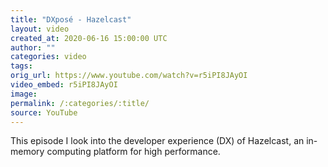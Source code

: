 ```yaml
---
title: "DXposé - Hazelcast"
layout: video
created_at: 2020-06-16 15:00:00 UTC
author: ""
categories: video
tags: 
orig_url: https://www.youtube.com/watch?v=r5iPI8JAyOI
video_embed: r5iPI8JAyOI
image: 
permalink: /:categories/:title/
source: YouTube
---
```


This episode I look into the developer experience (DX) of Hazelcast, an in-memory computing platform for high performance.